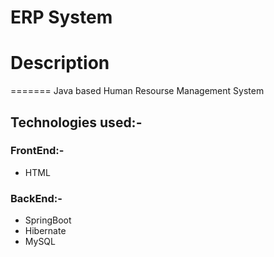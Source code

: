# ERP System

# Description

=======
Java based Human Resourse Management System 

## Technologies used:-
### FrontEnd:-
  - HTML 
### BackEnd:-
  - SpringBoot
  - Hibernate
  - MySQL
  
 

